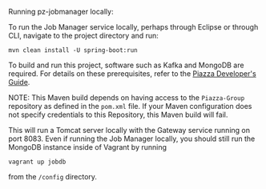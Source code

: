 Running pz-jobmanager locally:

To run the Job Manager service locally, perhaps through Eclipse or through CLI, navigate to the project directory and run:

`mvn clean install -U spring-boot:run`

To build and run this project, software such as Kafka and MongoDB are required.  For details on these prerequisites, refer to the
[Piazza Developer's Guide](https://pz-docs.geointservices.io/devguide/index.html#_piazza_core_overview).

NOTE: This Maven build depends on having access to the `Piazza-Group` repository as defined in the `pom.xml` file. If your Maven configuration does not specify credentials to this Repository, this Maven build will fail. 

This will run a Tomcat server locally with the Gateway service running on port 8083. Even if running the Job Manager locally, you should still run the MongoDB instance inside of Vagrant by running

`vagrant up jobdb`

from the `/config` directory.

